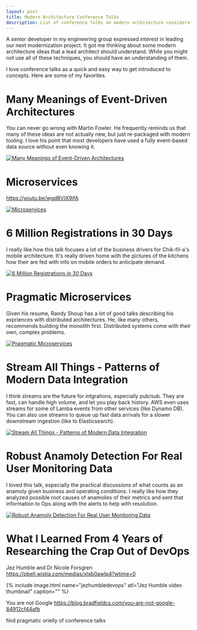 ```yaml
---
layout: post
title: Modern Architecture Conference Talks
description: List of conference talks on modern architecture considerations
---
```


A senior developer in my engineering group expressed interest in leading our next modernization project. It got me thinking about some modern architecture ideas that a lead architect should understand. While you might not use all of these techniques, you should have an understanding of them. 

I love conference talks as a quick and easy way to get introduced to concepts. Here are some of my favorites.


# Many Meanings of Event-Driven Architectures
You can never go wrong with Martin Fowler. He frequently reminds us that many of these ideas are not actually new, but just re-packaged with modern tooling. I love his point that most developers have used a fully event-based data source without even knowing it.

[![Many Meanings of Event-Driven Architectures](https://i.ytimg.com/vi/STKCRSUsyP0/hqdefault.jpg)](https://youtu.be/STKCRSUsyP0)


# Microservices
https://youtu.be/wgdBVIX9ifA

[![Microservices](https://i.ytimg.com/vi/wgdBVIX9ifA/hqdefault.jpg)](https://youtu.be/wgdBVIX9ifA)


# 6 Million Registrations in 30 Days
I really like how this talk focuses a lot of the business drivers for Chik-fil-a's mobile architecture. It's really driven home with the pictures of the kitchens how their are fed with info on mobile orders to anticipate demand.

[![6 Million Registrations in 30 Days](https://i.ytimg.com/vi/9tm0LsNBbzs/hqdefault.jpg)](https://youtu.be/9tm0LsNBbzs)


# Pragmatic Microservices
Given his resume, Randy Shoup has a lot of good talks describing his expriences with distributed architectures. He, like many others, recommends building the monolith first. Distributed systems come with their own, complex problems.

[![Pragmatic Microservices](https://i.ytimg.com/vi/9vS7TbgirgY/hqdefault.jpg)](https://youtu.be/9vS7TbgirgY)


# Stream All Things - Patterns of Modern Data Integration
I think streams are the future for intgrations, especially pub/sub. They are fast, can handle high volume, and let you play back history. AWS even uses streams for some of Lamba events from other services (like Dynamo DB). You can also use streams to queue up fast data arrivals for a slower downstream ingestion (like to Elasticsearch). 

[![Stream All Things - Patterns of Modern Data Integration](https://i.ytimg.com/vi/Hjae0Cw9oew/hqdefault.jpg)](https://youtu.be/Hjae0Cw9oew)


# Robust Anamoly Detection For Real User Monitoring Data
I loved this talk, especially the practical discussions of what counts as an anamoly given business and operating conditions. I really like how they analyzed possible root causes of anamolies of their  metrics and sent that information to Ops along with the alerts to help with resolution. 

[![Robust Anamoly Detection For Real User Monitoring Data](https://i.ytimg.com/vi/0PtehdUL-38/hqdefault.jpg)](https://youtu.be/0PtehdUL-38)


# What I Learned From 4 Years of Researching the Crap Out of DevOps
Jez Humble and Dr Nicole Forsgren
https://pbell.wistia.com/medias/xlxb0awlp4?wtime=0

{% include image.html name="jezhumbledevops" atl="Jez Humble video thumbnail" caption="" %}



You are not Google
https://blog.bradfieldcs.com/you-are-not-google-84912cf44afb 

find pragmatic orielly of conference talks